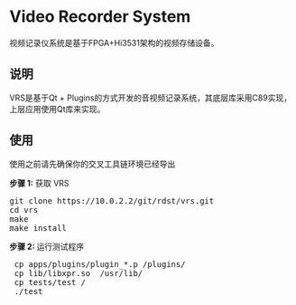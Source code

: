 # Video Recorder System
视频记录仪系统是基于FPGA+Hi3531架构的视频存储设备。<br/>

## 说明
VRS是基于Qt + Plugins的方式开发的音视频记录系统，其底层库采用C89实现，上层应用使用Qt库来实现。


## 使用
使用之前请先确保你的交叉工具链环境已经导出<br/>

<strong>步骤 1:</strong> 获取 VRS
<pre>
git clone https://10.0.2.2/git/rdst/vrs.git
cd vrs
make
make install
</pre>

<strong>步骤 2: </strong> 运行测试程序<br/>
<pre>
 cp apps/plugins/plugin_*.p /plugins/
 cp lib/libxpr.so  /usr/lib/
 cp tests/test /
 ./test
</pre>
